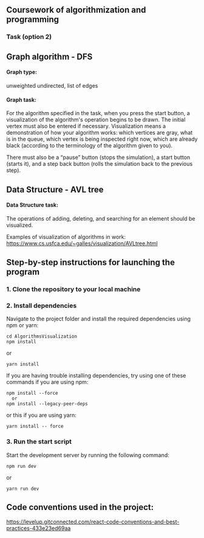 ## Coursework of algorithmization and programming

### Task (option 2)

## Graph algorithm - DFS

#### Graph type: 

unweighted undirected, list of edges

#### Graph task: 

For the algorithm specified in the task, when you press the start button, a visualization of the algorithm's operation begins to be drawn. The initial vertex must also be entered if necessary. Visualization means a demonstration of how your algorithm works: which vertices are gray, what is in the queue, which vertex is being inspected right now, which are already black (according to the terminology of the algorithm given to you).

There must also be a “pause” button (stops the simulation), a start button (starts it), and a step back button (rolls the simulation back to the previous step). 

## Data Structure - AVL tree

#### Data Structure task:

The operations of adding, deleting, and searching for an element should be visualized.

Examples of visualization of algorithms in work:
https://www.cs.usfca.edu/~galles/visualization/AVLtree.html


## Step-by-step instructions for launching the program

### 1. Clone the repository to your local machine

### 2. Install dependencies

Navigate to the project folder and install the required dependencies using npm or yarn:

```
cd AlgorithmsVisualization
npm install
```

or

```
yarn install
```

If you are having trouble installing dependencies, try using one of these commands if you are using npm:

```
npm install --force
  or
npm install --legacy-peer-deps
```

or this if you are using yarn:

```
yarn install -- force
```

### 3. Run the start script

Start the development server by running the following command:

```
npm run dev
```

or

```
yarn run dev
```

## Code conventions used in the project:
https://levelup.gitconnected.com/react-code-conventions-and-best-practices-433e23ed69aa